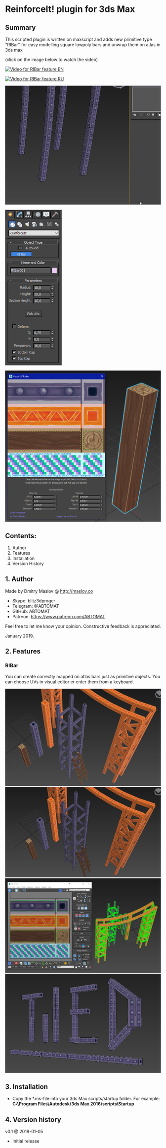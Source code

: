 # ReinforceIt! plugin for 3ds Max

## Summary

This scripted plugin is written on maxscript and adds new primitive type "RIBar" for easy modelling square lowpoly bars and unwrap them on atlas in 3ds max

(click on the image below to watch the video)

[![Video for RIBar feature EN](https://img.youtube.com/vi/2dFosN3ypE0/0.jpg)](https://www.youtube.com/watch?v=2dFosN3ypE0)

[![Video for RIBar feature RU](https://img.youtube.com/vi/nrtY1L5l0_s/0.jpg)](https://www.youtube.com/watch?v=nrtY1L5l0_s)


![Screenshot](/readmeimages/reinforceit_sample_of_usage.gif)


![Screenshot](/readmeimages/screenshot1.png)

![Screenshot](/readmeimages/screenshot2.png)
	
## Contents:

1. Author
2. Features
3. Installation
4. Version History

## 1. Author

Made by Dmitry Maslov @ http://maslov.co
* Skype: blitz3dproger
* Telegram: @ABTOMAT
* GitHub: ABTOMAT
* Patreon: https://www.patreon.com/ABTOMAT

Feel free to let me know your opinion.
Constructive feedback is appreciated.

January 2019.

## 2. Features

### RIBar

You can create correctly mapped on atlas bars just as primitive objects.
You can choose UVs in visual editor er enter them from a keyboard.


![Example scene overview](/readmeimages/example_scene_overview.png)
![Example scene overview wireframe](/readmeimages/example_scene_overview_wire.png)
![Example scene UV](/readmeimages/example_scene_UV.png)
![Screen caption tiled](/readmeimages/screen_caption_tiled.png)

## 3. Installation

* Copy the *.ms-file into your 3ds Max scripts/startup folder. For example:
__C:\Program Files\Autodesk\3ds Max 2016\scripts\Startup__

## 4. Version history

v0.1 @ 2019-01-05

* Initial release
